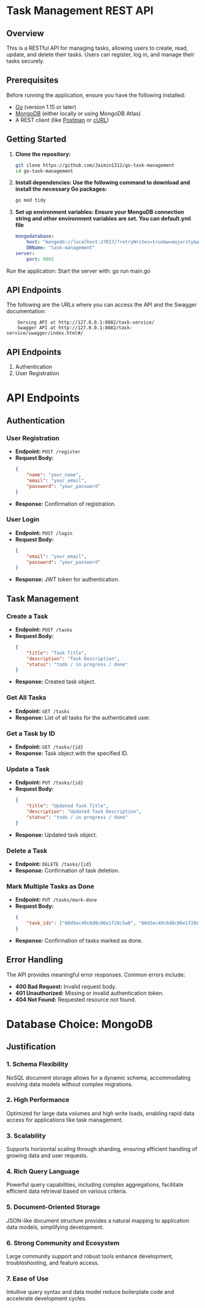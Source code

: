# Task Management REST API

## Overview

This is a RESTful API for managing tasks, allowing users to create, read, update, and delete their tasks. Users can register, log in, and manage their tasks securely.

## Prerequisites

Before running the application, ensure you have the following installed:

- [Go](https://golang.org/doc/install) (version 1.15 or later)
- [MongoDB](https://www.mongodb.com/try/download/community) (either locally or using MongoDB Atlas)
- A REST client (like [Postman](https://www.postman.com/) or [cURL](https://curl.se/))

## Getting Started

1. **Clone the repository:**
   ```bash
   git clone https://github.com/Jaimin1312/go-task-management
   cd go-task-management

2. **Install dependencies: Use the following command to download and install the necessary Go packages:**
    ```bash
    go mod tidy

3. **Set up environment variables: Ensure your MongoDB connection string and other environment variables are set. You can default.yml file**
    ```yml
    mongodatabase:
        host: "mongodb://localhost:27017/?retryWrites=true&w=majority&appName=task-management"
        DBName: "task-management"
    server:
        port: 8082
    ```

Run the application: Start the server with:
go run main.go

## API Endpoints

The following are the URLs where you can access the API and the Swagger documentation:

```
    Serving API at http://127.0.0.1:8082/task-service/
    Swagger API at http://127.0.0.1:8082/task-service/swagger/index.html#/
```

## API Endpoints

1. Authentication
2. User Registration
# API Endpoints

## Authentication

### User Registration
- **Endpoint:** `POST /register`
- **Request Body:**
    ```json
    {
        "name": "your_name",
        "email": "your_email",
        "password": "your_password"
    }
    ```
- **Response:** Confirmation of registration.

### User Login
- **Endpoint:** `POST /login`
- **Request Body:**
    ```json
    {
        "email": "your_email",
        "password": "your_password"
    }
    ```
- **Response:** JWT token for authentication.

## Task Management

### Create a Task
- **Endpoint:** `POST /tasks`
- **Request Body:**
    ```json
    {
        "title": "Task Title",
        "description": "Task Description",
        "status": "todo / in progress / done"
    }
    ```
- **Response:** Created task object.

### Get All Tasks
- **Endpoint:** `GET /tasks`
- **Response:** List of all tasks for the authenticated user.

### Get a Task by ID
- **Endpoint:** `GET /tasks/{id}`
- **Response:** Task object with the specified ID.

### Update a Task
- **Endpoint:** `PUT /tasks/{id}`
- **Request Body:**
    ```json
    {
        "title": "Updated Task Title",
        "description": "Updated Task Description",
        "status": "todo / in progress / done"
    }
    ```
- **Response:** Updated task object.

### Delete a Task
- **Endpoint:** `DELETE /tasks/{id}`
- **Response:** Confirmation of task deletion.

### Mark Multiple Tasks as Done
- **Endpoint:** `PUT /tasks/mark-done`
- **Request Body:**
    ```json
    {
        "task_ids": ["60d5ec49c6d8c06e1f20c5a8", "60d5ec49c6d8c06e1f20c5a9"]
    }
    ```
- **Response:** Confirmation of tasks marked as done.

## Error Handling

The API provides meaningful error responses. Common errors include:

- **400 Bad Request:** Invalid request body.
- **401 Unauthorized:** Missing or invalid authentication token.
- **404 Not Found:** Requested resource not found.





# Database Choice: MongoDB

## Justification

### 1. Schema Flexibility
NoSQL document storage allows for a dynamic schema, accommodating evolving data models without complex migrations.

### 2. High Performance
Optimized for large data volumes and high write loads, enabling rapid data access for applications like task management.

### 3. Scalability
Supports horizontal scaling through sharding, ensuring efficient handling of growing data and user requests.

### 4. Rich Query Language
Powerful query capabilities, including complex aggregations, facilitate efficient data retrieval based on various criteria.

### 5. Document-Oriented Storage
JSON-like document structure provides a natural mapping to application data models, simplifying development.

### 6. Strong Community and Ecosystem
Large community support and robust tools enhance development, troubleshooting, and feature access.

### 7. Ease of Use
Intuitive query syntax and data model reduce boilerplate code and accelerate development cycles.
